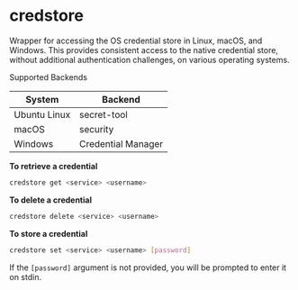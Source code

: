 # credstore

Wrapper for accessing the OS credential store in Linux, macOS, and Windows. This provides consistent access to the
native credential store, without additional authentication challenges, on various operating systems.

Supported Backends

| System       | Backend            |
|--------------|--------------------|
| Ubuntu Linux | secret-tool        |
| macOS        | security           |
| Windows      | Credential Manager |

**To retrieve a credential**
```bash
credstore get <service> <username>
```

**To delete a credential**
```bash
credstore delete <service> <username>
```

**To store a credential**
```bash
credstore set <service> <username> [password]
```
If the `[password]` argument is not provided, you will be prompted to enter it on stdin.
